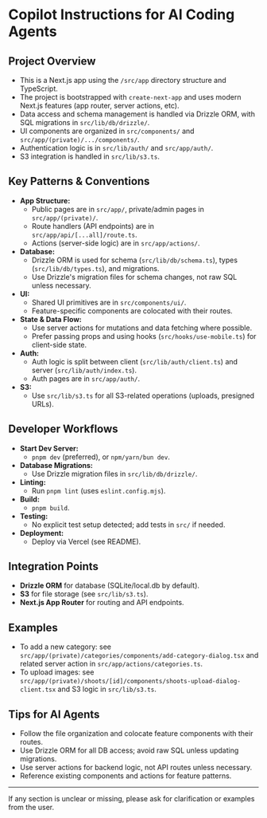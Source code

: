 # Copilot Instructions for AI Coding Agents

## Project Overview
- This is a Next.js app using the `/src/app` directory structure and TypeScript.
- The project is bootstrapped with `create-next-app` and uses modern Next.js features (app router, server actions, etc).
- Data access and schema management is handled via Drizzle ORM, with SQL migrations in `src/lib/db/drizzle/`.
- UI components are organized in `src/components/` and `src/app/(private)/.../components/`.
- Authentication logic is in `src/lib/auth/` and `src/app/auth/`.
- S3 integration is handled in `src/lib/s3.ts`.

## Key Patterns & Conventions
- **App Structure:**
  - Public pages are in `src/app/`, private/admin pages in `src/app/(private)/`.
  - Route handlers (API endpoints) are in `src/app/api/[...all]/route.ts`.
  - Actions (server-side logic) are in `src/app/actions/`.
- **Database:**
  - Drizzle ORM is used for schema (`src/lib/db/schema.ts`), types (`src/lib/db/types.ts`), and migrations.
  - Use Drizzle's migration files for schema changes, not raw SQL unless necessary.
- **UI:**
  - Shared UI primitives are in `src/components/ui/`.
  - Feature-specific components are colocated with their routes.
- **State & Data Flow:**
  - Use server actions for mutations and data fetching where possible.
  - Prefer passing props and using hooks (`src/hooks/use-mobile.ts`) for client-side state.
- **Auth:**
  - Auth logic is split between client (`src/lib/auth/client.ts`) and server (`src/lib/auth/index.ts`).
  - Auth pages are in `src/app/auth/`.
- **S3:**
  - Use `src/lib/s3.ts` for all S3-related operations (uploads, presigned URLs).

## Developer Workflows
- **Start Dev Server:**
  - `pnpm dev` (preferred), or `npm/yarn/bun dev`.
- **Database Migrations:**
  - Use Drizzle migration files in `src/lib/db/drizzle/`.
- **Linting:**
  - Run `pnpm lint` (uses `eslint.config.mjs`).
- **Build:**
  - `pnpm build`.
- **Testing:**
  - No explicit test setup detected; add tests in `src/` if needed.
- **Deployment:**
  - Deploy via Vercel (see README).

## Integration Points
- **Drizzle ORM** for database (SQLite/local.db by default).
- **S3** for file storage (see `src/lib/s3.ts`).
- **Next.js App Router** for routing and API endpoints.

## Examples
- To add a new category: see `src/app/(private)/categories/components/add-category-dialog.tsx` and related server action in `src/app/actions/categories.ts`.
- To upload images: see `src/app/(private)/shoots/[id]/components/shoots-upload-dialog-client.tsx` and S3 logic in `src/lib/s3.ts`.

## Tips for AI Agents
- Follow the file organization and colocate feature components with their routes.
- Use Drizzle ORM for all DB access; avoid raw SQL unless updating migrations.
- Use server actions for backend logic, not API routes unless necessary.
- Reference existing components and actions for feature patterns.

---
If any section is unclear or missing, please ask for clarification or examples from the user.
